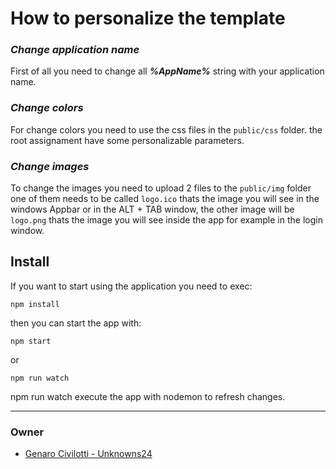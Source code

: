 # How to personalize the template

### **_Change application name_**

First of all you need to change all **_%AppName%_** string with your application name.

### **_Change colors_**

For change colors you need to use the css files in the `public/css` folder. the root assignament have some personalizable parameters.

### **_Change images_**

To change the images you need to upload 2 files to the `public/img` folder one of them needs to be called `logo.ico` thats the image you will see in the windows Appbar or in the ALT + TAB window, the other image will be `logo.png` thats the image you will see inside the app for example in the login window.

## Install

If you want to start using the application you need to exec:

```
npm install
```

then you can start the app with:

```
npm start
```

or

```
npm run watch
```

npm run watch execute the app with nodemon to refresh changes.

<hr>

### Owner

- [Genaro Civilotti - Unknowns24](https://github.com/Unknowns24)
